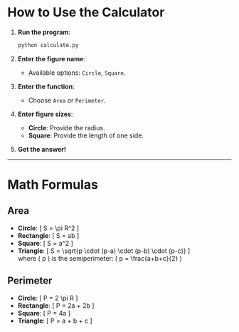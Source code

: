 # How to Use the Calculator

1. **Run the program**:
   ```bash
   python calculate.py
   ```

2. **Enter the figure name**:
   - Available options: `Circle`, `Square`.

3. **Enter the function**:
   - Choose `Area` or `Perimeter`.

4. **Enter figure sizes**:
   - **Circle**: Provide the radius.
   - **Square**: Provide the length of one side.

5. **Get the answer!**

---

# Math Formulas

## Area
- **Circle**: 
  \[ S = \pi R^2 \]
- **Rectangle**: 
  \[ S = ab \]
- **Square**: 
  \[ S = a^2 \]
- **Triangle**: 
  \[ S = \sqrt{p \cdot (p-a) \cdot (p-b) \cdot (p-c)} \]  
  where \( p \) is the semiperimeter: \( p = \frac{a+b+c}{2} \)

## Perimeter
- **Circle**: 
  \[ P = 2 \pi R \]
- **Rectangle**: 
  \[ P = 2a + 2b \]
- **Square**: 
  \[ P = 4a \]
- **Triangle**: 
  \[ P = a + b + c \]
